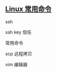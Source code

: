 ## [Linux 常用命令](https://juejin.cn/post/6844904025658228749)



ssh

ssh key 信任

常用命令

scp 远程拷贝

vim 编辑器

